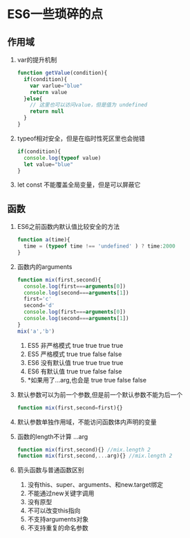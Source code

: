 # ES6一些琐碎的点

## 作用域

1. var的提升机制

    ```javascript
    function getValue(condition){
      if(condition){
        var varlue="blue"
        return value
      }else{
        // 这里也可以访问value，但是值为 undefined
        return null
      }
    }
    ```

2. typeof相对安全，但是在临时性死区里也会抛错

    ```javascript
    if(condition){
      console.log(typeof value)
      let value="blue"
    }
    ```

3. let const 不能覆盖全局变量，但是可以屏蔽它

## 函数

1. ES6之前函数内默认值比较安全的方法

    ```javascript
    function a(time){
      time = (typeof time !== 'undefined' ) ? time:2000
    }
    ```

2. 函数内的arguments

    ```javascript
    function mix(first,second){
      console.log(first===arguments[0])
      console.log(second===arguments[1])
      first='c'
      second='d'
      console.log(first===arguments[0])
      console.log(second===arguments[1])
    }
    mix('a','b')
    ```

    1. ES5 非严格模式 true true true true
    2. ES5 严格模式   true true false false
    3. ES6 没有默认值 true true true true
    4. ES6 有默认值 true true false false
    5. *如果用了...arg,也会是 true true false false

3. 默认参数可以为前一个参数,但是前一个默认参数不能为后一个

    ```javascript
    function mix(first,second=first){}
    ```

4. 默认参数单独作用域，不能访问函数体内声明的变量
5. 函数的length不计算 ...arg

    ```javascript
    function mix(first,second){} //mix.length 2
    function mix(first,second,...arg){} //mix.length 2
    ```

6. 箭头函数与普通函数区别
    1. 没有this、super、arguments、和new.target绑定
    2. 不能通过new关键字调用
    3. 没有原型
    4. 不可以改变this指向
    5. 不支持arguments对象
    6. 不支持重复的命名参数

